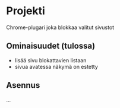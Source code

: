 # Projekti

Chrome-plugari joka blokkaa valitut sivustot

## Ominaisuudet (tulossa)
- lisää sivu blokattavien listaan
- sivua avatessa näkymä on estetty

## Asennus

...